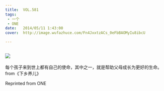 ```yaml
---
title:	VOL.581
tags:
 - 一个
 - ONE
date:	2014/05/11 1:43:00
cover:	http://image.wufazhuce.com/Fn4JxxtzACs_0eFbBAOMyIu8ibcU

---
```

![](http://image.wufazhuce.com/Fn4JxxtzACs_0eFbBAOMyIu8ibcU)
---

每个孩子来到世上都有自己的使命，其中之一，就是帮助父母成长为更好的生命。 from《下乡养儿》
 
Reprinted from ONE
